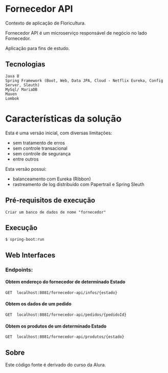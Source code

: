 # Fornecedor API

Contexto de aplicação de Floricultura.

Fornecedor API é um microserviço responsável de negócio no lado Fornecedor.

Aplicação para fins de estudo.

## Tecnologias
    Java 8
    Spring Framework (Boot, Web, Data JPA, Cloud - Netflix Eureka, Config Server, Sleuth)
    MySql/ MariaDB
	Maven
    Lombok

# Características da solução

Esta é uma versão inicial, com diversas limitações:
- sem tratamento de erros
- sem controle transacional
- sem controle de segurança
- entre outros

Esta versão possui:
- balanceamento com Eureka (Ribbon)
- rastreamento de log distribuído com Papertrail e Spring Sleuth


## Pré-requisitos de execução
    Criar um banco de dados de nome "fornecedor" 

## Execução
    $ spring-boot:run

## Web Interfaces

### Endpoints:
#### Obtem endereço do fornecedor de determinado Estado
	GET  localhost:8081/fornecedor-api/infos/{estado}

#### Obtem os dados de um pedido

	GET  localhost:8081/fornecedor-api/pedidos/{pedidoId}

#### Obtem os produtos de um determinado Estado

	GET  localhost:8081/fornecedor-api/produtos/{estado}

## Sobre
Este código fonte é derivado do curso da Alura.